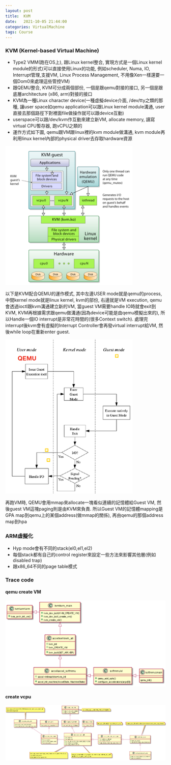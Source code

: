 ```yaml
---
layout: post
title:  KVM
date:   2021-10-05 21:44:00
categories: VirtualMachine
tags: Course
---
```


### KVM (Kernel-based Virtual Machine)

- Type2 VMM(跑在OS上), 跟Linux kernel整合, 實現方式是一個Linux kernel module的形式(可以直接使用Linux的功能, 例如scheduler, Numa, IO, Interrupt管理,支援VM, Linux Process Management, 不用像Xen一樣還要一個Dom0來處理這些管控VM)
- 跟QEMU整合, KVM可分成兩個部份, 一個是跟qemu對接的接口, 另一個是跟底層architecture (x86, arm)對接的接口
- KVM為一種Linux character device(一種虛擬device介面, /dev/tty之類的那種, 讓user space如qemu application可以跟Linux kernel module溝通, user直接去那個路徑下對裡面file做操作就可以跟device互動)
- userspace可以跟/dev/kvm作互動來建立新VM, allocate memory, 讀寫virtual CPU暫存器, 跑vCPU之類的
- 運作方式如下圖, qemu跟VM跟linux裡的kvm module做溝通, kvm module再利用linux kernel內部的physical driver去存取hardware資源

![](/assets/images/notes/virtualmachine/3-3.png)

以下是KVM配合QEMU的運作模式, 其中左邊USER mode就是qemu的process, 中間kernel mode就是linux kernel, kvm的部份, 右邊就是VM execution, qemu會透過ioctl跟kvm溝通建立新的VM, 當guest VM需要handle IO時就會exit到KVM, KVM再根據需求跟qemu做溝通(因為device可能是由qemu模擬出來的), 所以Handle一個IO interrupt是非常花時間的(很多Context switch). 處理完interrupt後kvm會有虛擬的Interrupt Controller會再發virtual interrupt給VM, 然後while loop在重新enter guest.

![](/assets/images/notes/virtualmachine/3-4.png)

再跑VM時, QEMU會用mmap來allocate一塊看似連續的記憶體給Guest VM, 然後guest VM這塊paging則是由KVM來負責. 所以Guest VM的記憶體mapping是GPA map到qemu上的某個address(做mmap的關係), 再由qemu的那個address map到hpa

### ARM虛擬化

- Hyp mode會有不同的stack(el0,el1,el2)
- 每個stack都有自己的control register來設定一些方法來影響其他層(例如disabled trap)
- 跟x86_64不同的page table模式



### Trace code

#### qemu create VM

![](/assets/images/notes/virtualmachine/3-1.png)

#### create vcpu

![](/assets/images/notes/virtualmachine/3-2.png)